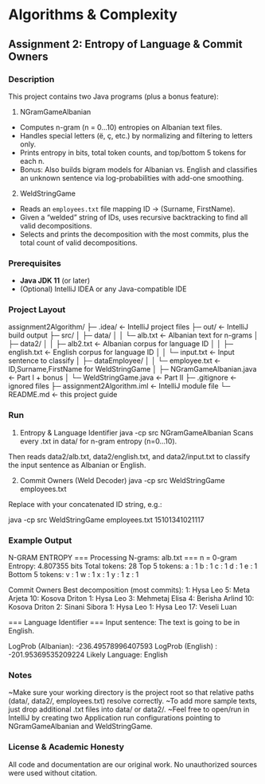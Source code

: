 #  Algorithms & Complexity
## Assignment 2: Entropy of Language & Commit Owners

### Description
This project contains two Java programs (plus a bonus feature):

1. NGramGameAlbanian
- Computes n-gram (n = 0…10) entropies on Albanian text files.
- Handles special letters (ë, ç, etc.) by normalizing and filtering to letters only.
- Prints entropy in bits, total token counts, and top/bottom 5 tokens for each n.
- Bonus: Also builds bigram models for Albanian vs. English and classifies an unknown sentence via log-probabilities with add-one smoothing.

2. WeldStringGame
- Reads an `employees.txt` file mapping ID → (Surname, FirstName).
- Given a “welded” string of IDs, uses recursive backtracking to find all valid decompositions.
- Selects and prints the decomposition with the most commits, plus the total count of valid decompositions.

### Prerequisites
- **Java JDK 11** (or later)
- (Optional) IntelliJ IDEA or any Java-compatible IDE


### Project Layout

assignment2Algorithm/
├─ .idea/ ← IntelliJ project files
├─ out/ ← IntelliJ build output
├─ src/
│ ├─ data/
│ │ └─ alb.txt ← Albanian text for n-grams
│ ├─ data2/
│ │ ├─ alb2.txt ← Albanian corpus for language ID
│ │ ├─ english.txt ← English corpus for language ID
│ │ └─ input.txt ← Input sentence to classify
│ ├─ dataEmployee/
│ │ └─ employee.txt ← ID,Surname,FirstName for WeldStringGame
│ ├─ NGramGameAlbanian.java ← Part I + bonus
│ └─ WeldStringGame.java ← Part II
├─ .gitignore ← ignored files
├─ assignment2Algorithm.iml ← IntelliJ module file
└─ README.md ← this project guide

### Run

1. Entropy & Language Identifier
   java -cp src NGramGameAlbanian
   Scans every .txt in data/ for n-gram entropy (n=0…10).

Then reads data2/alb.txt, data2/english.txt, and data2/input.txt to classify the input sentence as Albanian or English.


2. Commit Owners (Weld Decoder)
   java -cp src WeldStringGame employees.txt <weldString>

Replace <weldString> with your concatenated ID string, e.g.:

java -cp src WeldStringGame employees.txt 15101341021117

### Example Output

N-GRAM ENTROPY
=== Processing N-grams: alb.txt ===
n = 0-gram
Entropy: 4.807355 bits
Total tokens: 28
Top 5 tokens:
a : 1
b : 1
c : 1
d : 1
e : 1
Bottom 5 tokens:
v : 1
w : 1
x : 1
y : 1
z : 1

Commit Owners
Best decomposition (most commits):
1: Hysa Leo
5: Meta Arjeta
10: Kosova Driton
1: Hysa Leo
3: Mehmetaj Elisa
4: Berisha Arlind
10: Kosova Driton
2: Sinani Sibora
1: Hysa Leo
1: Hysa Leo
17: Veseli Luan


=== Language Identifier ===
Input sentence: The text is going to be in English.

LogProb (Albanian): -236.49578996407593
LogProb (English) : -201.95369535209224
Likely Language: English

### Notes

~Make sure your working directory is the project root so that relative paths (data/, data2/, employees.txt) resolve correctly.
~To add more sample texts, just drop additional .txt files into data/ or data2/.
~Feel free to open/run in IntelliJ by creating two Application run configurations pointing to NGramGameAlbanian and WeldStringGame.

### License & Academic Honesty

All code and documentation are our original work. No unauthorized sources were used without citation.

